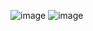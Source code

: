 ![image](https://github.com/user-attachments/assets/10ab06cc-91aa-4ee5-a713-8e0d21f48ed8)
![image](https://github.com/user-attachments/assets/6edd5565-2d02-4759-8b47-9bc7266e7614)
